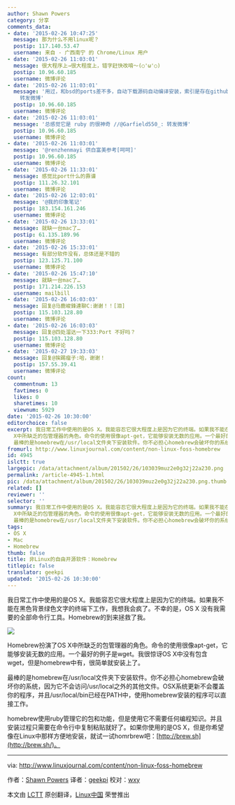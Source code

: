 ```yaml
---
author: Shawn Powers
category: 分享
comments_data:
- date: '2015-02-26 10:47:25'
  message: 那为什么不用linux呢？
  postip: 117.140.53.47
  username: 来自 - 广西南宁 的 Chrome/Linux 用户
- date: '2015-02-26 11:03:01'
  message: 很大程序上→很大程度上，错字赶快改唷～(○'ω'○)
  postip: 10.96.60.185
  username: 微博评论
- date: '2015-02-26 11:03:01'
  message: '用过，和bsd的ports差不多，自动下载源码自动编译安装，索引是存在github上还是sourceforge上来着，国内没有镜像//@Garfield550_:
    转发微博'
  postip: 10.96.60.185
  username: 微博评论
- date: '2015-02-26 11:03:01'
  message: '总感觉它是 ruby 的很神奇 //@Garfield550_: 转发微博'
  postip: 10.96.60.185
  username: 微博评论
- date: '2015-02-26 11:03:01'
  message: '@renzhenmayi 供白富美参考[呵呵]'
  postip: 10.96.60.185
  username: 微博评论
- date: '2015-02-26 11:33:01'
  message: 感觉比port什么的靠谱
  postip: 111.26.32.101
  username: 微博评论
- date: '2015-02-26 12:03:01'
  message: '@我的印象笔记'
  postip: 183.154.161.246
  username: 微博评论
- date: '2015-02-26 13:33:01'
  message: 就缺一台mac了…
  postip: 61.135.189.96
  username: 微博评论
- date: '2015-02-26 15:33:01'
  message: 有部分软件没有，总体还是不错的
  postip: 123.125.71.100
  username: 微博评论
- date: '2015-02-26 15:47:10'
  message: 就缺一台mac了…
  postip: 171.214.226.153
  username: mailbill
- date: '2015-02-26 16:03:03'
  message: 回复@马鹿峻鋒連聊C:谢谢！！[泪]
  postip: 115.103.128.80
  username: 微博评论
- date: '2015-02-26 16:03:03'
  message: 回复@四处溜达一下333:Port 不好吗？
  postip: 115.103.128.80
  username: 微博评论
- date: '2015-02-27 19:33:03'
  message: 回复@挨踢瘤子:哈，谢谢！
  postip: 157.55.39.41
  username: 微博评论
count:
  commentnum: 13
  favtimes: 0
  likes: 0
  sharetimes: 10
  viewnum: 5929
date: '2015-02-26 10:30:00'
editorchoice: false
excerpt: 我日常工作中使用的是OS X。我能容忍它很大程度上是因为它的终端。如果我不能在黑色背景绿色文字的终端下工作，我想我会疯了。不幸的是，OS X 没有我需要的全部命令行工具。Homebrew的到来拯救了我。  Homebrew扮演了OS
  X中所缺乏的包管理器的角色。命令的使用很像apt-get，它能够安装无数的应用。一个最好的例子是wget。我很惊讶OS X中没有包含wget，但是homebrew中有，很简单就安装上了。
  最棒的是homebrew在/usr/local文件夹下安装软件。你不必担心homebrew会破坏你的系统，因为它不会访问/usr/local之外的其他文件。OSX系统更新不会覆
fromurl: http://www.linuxjournal.com/content/non-linux-foss-homebrew
id: 4945
islctt: true
largepic: /data/attachment/album/201502/26/103039muz2e0g32j22a230.png
permalink: /article-4945-1.html
pic: /data/attachment/album/201502/26/103039muz2e0g32j22a230.png.thumb.jpg
related: []
reviewer: ''
selector: ''
summary: 我日常工作中使用的是OS X。我能容忍它很大程度上是因为它的终端。如果我不能在黑色背景绿色文字的终端下工作，我想我会疯了。不幸的是，OS X 没有我需要的全部命令行工具。Homebrew的到来拯救了我。  Homebrew扮演了OS
  X中所缺乏的包管理器的角色。命令的使用很像apt-get，它能够安装无数的应用。一个最好的例子是wget。我很惊讶OS X中没有包含wget，但是homebrew中有，很简单就安装上了。
  最棒的是homebrew在/usr/local文件夹下安装软件。你不必担心homebrew会破坏你的系统，因为它不会访问/usr/local之外的其他文件。OSX系统更新不会覆
tags:
- OS X
- Mac
- Homebrew
thumb: false
title: 非Linux的自由开源软件：Homebrew
titlepic: false
translator: geekpi
updated: '2015-02-26 10:30:00'
---
```


我日常工作中使用的是OS X。我能容忍它很大程度上是因为它的终端。如果我不能在黑色背景绿色文字的终端下工作，我想我会疯了。不幸的是，OS X 没有我需要的全部命令行工具。Homebrew的到来拯救了我。


![](/data/attachment/album/201502/26/103039muz2e0g32j22a230.png)


Homebrew扮演了OS X中所缺乏的包管理器的角色。命令的使用很像apt-get，它能够安装无数的应用。一个最好的例子是wget。我很惊讶OS X中没有包含wget，但是homebrew中有，很简单就安装上了。


最棒的是homebrew在/usr/local文件夹下安装软件。你不必担心homebrew会破坏你的系统，因为它不会访问/usr/local之外的其他文件。OSX系统更新不会覆盖你的程序，并且/usr/local/bin已经在PATH中，使用homebrew安装的程序可以直接工作。


homebrew使用ruby管理它的包和功能，但是使用它不需要任何编程知识。并且安装过程只需要在命令行中复制粘贴就好了。如果你使用的是OS X，但是你希望像在Linux中那样方便地安装，就试一试homrbrew吧：[http://brew.sh](http://brew.sh/)。




---


via: <http://www.linuxjournal.com/content/non-linux-foss-homebrew>


作者：[Shawn Powers](http://www.linuxjournal.com/users/shawn-powers) 译者：[geekpi](https://github.com/geekpi) 校对：[wxy](https://github.com/wxy)


本文由 [LCTT](https://github.com/LCTT/TranslateProject) 原创翻译，[Linux中国](http://linux.cn/) 荣誉推出